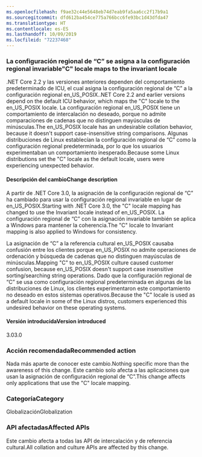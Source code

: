 ```yaml
---
ms.openlocfilehash: f9ae32c44e5648eb74d7eab9fa5aa6cc2f17b9a1
ms.sourcegitcommit: dfd612ba454ce775a766bcc6fe93bc1d43dfda47
ms.translationtype: HT
ms.contentlocale: es-ES
ms.lasthandoff: 10/09/2019
ms.locfileid: "72237468"
---
```

### <a name="c-locale-maps-to-the-invariant-locale"></a><span data-ttu-id="a26f0-101">La configuración regional de “C” se asigna a la configuración regional invariable</span><span class="sxs-lookup"><span data-stu-id="a26f0-101">"C" locale maps to the invariant locale</span></span>

<span data-ttu-id="a26f0-102">.NET Core 2.2 y las versiones anteriores dependen del comportamiento predeterminado de ICU, el cual asigna la configuración regional de “C” a la configuración regional en_US_POSIX.</span><span class="sxs-lookup"><span data-stu-id="a26f0-102">.NET Core 2.2 and earlier versions depend on the default ICU behavior, which maps the "C" locale to the en_US_POSIX locale.</span></span> <span data-ttu-id="a26f0-103">La configuración regional en_US_POSIX tiene un comportamiento de intercalación no deseado, porque no admite comparaciones de cadenas que no distinguen mayúsculas de minúsculas.</span><span class="sxs-lookup"><span data-stu-id="a26f0-103">The en_US_POSIX locale has an undesirable collation behavior, because it doesn't support case-insensitive string comparisons.</span></span> <span data-ttu-id="a26f0-104">Algunas distribuciones de Linux establecían la configuración regional de “C” como la configuración regional predeterminada, por lo que los usuarios experimentaban un comportamiento inesperado.</span><span class="sxs-lookup"><span data-stu-id="a26f0-104">Because some Linux distributions set the "C" locale as the default locale, users were experiencing unexpected behavior.</span></span> 

#### <a name="change-description"></a><span data-ttu-id="a26f0-105">Descripción del cambio</span><span class="sxs-lookup"><span data-stu-id="a26f0-105">Change description</span></span>

<span data-ttu-id="a26f0-106">A partir de .NET Core 3.0, la asignación de la configuración regional de “C” ha cambiado para usar la configuración regional invariable en lugar de en_US_POSIX.</span><span class="sxs-lookup"><span data-stu-id="a26f0-106">Starting with .NET Core 3.0, the "C" locale mapping has changed to use the Invariant locale instead of en_US_POSIX.</span></span> <span data-ttu-id="a26f0-107">La configuración regional de “C” con la asignación invariable también se aplica a Windows para mantener la coherencia.</span><span class="sxs-lookup"><span data-stu-id="a26f0-107">The "C" locale to Invariant mapping is also applied to Windows for consistency.</span></span>

<span data-ttu-id="a26f0-108">La asignación de “C” a la referencia cultural en_US_POSIX causaba confusión entre los clientes porque en_US_POSIX no admite operaciones de ordenación y búsqueda de cadenas que no distinguen mayúsculas de minúsculas.</span><span class="sxs-lookup"><span data-stu-id="a26f0-108">Mapping "C" to en_US_POSIX culture caused customer confusion, because en_US_POSIX doesn't support case insensitive sorting/searching string operations.</span></span> <span data-ttu-id="a26f0-109">Dado que la configuración regional de “C” se usa como configuración regional predeterminada en algunas de las distribuciones de Linux, los clientes experimentaron este comportamiento no deseado en estos sistemas operativos.</span><span class="sxs-lookup"><span data-stu-id="a26f0-109">Because the "C" locale is used as a default locale in some of the Linux distros, customers experienced this undesired behavior on these operating systems.</span></span> 

#### <a name="version-introduced"></a><span data-ttu-id="a26f0-110">Versión introducida</span><span class="sxs-lookup"><span data-stu-id="a26f0-110">Version introduced</span></span>

<span data-ttu-id="a26f0-111">3.0</span><span class="sxs-lookup"><span data-stu-id="a26f0-111">3.0</span></span>

### <a name="recommended-action"></a><span data-ttu-id="a26f0-112">Acción recomendada</span><span class="sxs-lookup"><span data-stu-id="a26f0-112">Recommended action</span></span>

<span data-ttu-id="a26f0-113">Nada más aparte de conocer este cambio.</span><span class="sxs-lookup"><span data-stu-id="a26f0-113">Nothing specific more than the awareness of this change.</span></span> <span data-ttu-id="a26f0-114">Este cambio solo afecta a las aplicaciones que usan la asignación de configuración regional de “C”.</span><span class="sxs-lookup"><span data-stu-id="a26f0-114">This change affects only applications that use the "C" locale mapping.</span></span>

### <a name="category"></a><span data-ttu-id="a26f0-115">Categoría</span><span class="sxs-lookup"><span data-stu-id="a26f0-115">Category</span></span>

<span data-ttu-id="a26f0-116">Globalización</span><span class="sxs-lookup"><span data-stu-id="a26f0-116">Globalization</span></span> 

### <a name="affected-apis"></a><span data-ttu-id="a26f0-117">API afectadas</span><span class="sxs-lookup"><span data-stu-id="a26f0-117">Affected APIs</span></span>

<span data-ttu-id="a26f0-118">Este cambio afecta a todas las API de intercalación y de referencia cultural.</span><span class="sxs-lookup"><span data-stu-id="a26f0-118">All collation and culture APIs are affected by this change.</span></span>

<!--

-->
